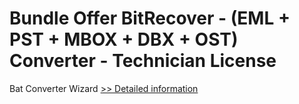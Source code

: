 # Bundle Offer BitRecover - (EML + PST + MBOX + DBX + OST) Converter - Technician License
Bat Converter Wizard
[>> Detailed information](https://secure.shareit.com/shareit/product.html?productid=300954718&affiliateid=200057808)